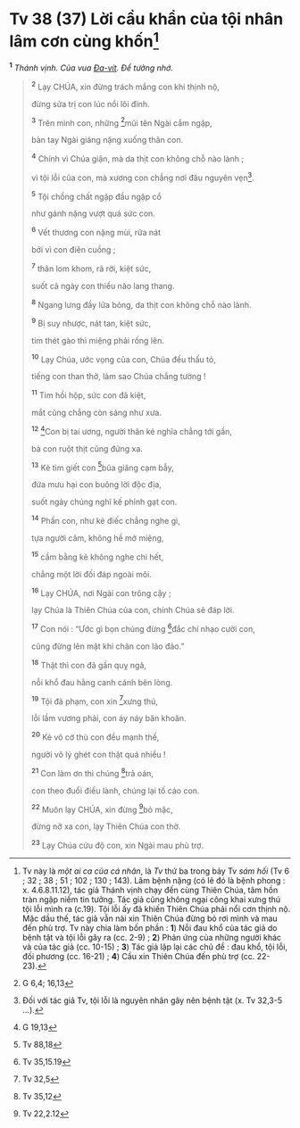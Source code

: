 # Tv 38 (37) Lời cầu khẩn của tội nhân lâm cơn cùng khốn[^1-c476c5af-ddad-4655-9e27-f9ed2f0785f6]
<sup><b>1</b></sup> *Thánh vịnh. Của vua [Đa-vít](). Để tưởng nhớ.*

> <sup><b>2</b></sup> Lạy CHÚA, xin đừng trách mắng con khi thịnh nộ,
>
> đừng sửa trị con lúc nổi lôi đình.
>
> <sup><b>3</b></sup> Trên mình con, những [^1@-c476c5af-ddad-4655-9e27-f9ed2f0785f6]mũi tên Ngài cắm ngập,
>
> bàn tay Ngài giáng nặng xuống thân con.
>
> <sup><b>4</b></sup> Chính vì Chúa giận, mà da thịt con không chỗ nào lành ;
>
> vì tội lỗi của con, mà xương con chẳng nơi đâu nguyên vẹn[^2-c476c5af-ddad-4655-9e27-f9ed2f0785f6].
>
> <sup><b>5</b></sup> Tội chồng chất ngập đầu ngập cổ
>
> như gánh nặng vượt quá sức con.
>
> <sup><b>6</b></sup> Vết thương con nặng mùi, rữa nát
>
> bởi vì con điên cuồng ;
>
> <sup><b>7</b></sup> thân lom khom, rã rời, kiệt sức,
>
> suốt cả ngày con thiểu não lang thang.
>
> <sup><b>8</b></sup> Ngang lưng đầy lửa bỏng, da thịt con không chỗ nào lành.
>
> <sup><b>9</b></sup> Bị suy nhược, nát tan, kiệt sức,
>
> tim thét gào thì miệng phải rống lên.
>
> <sup><b>10</b></sup> Lạy Chúa, ước vọng của con, Chúa đều thấu tỏ,
>
> tiếng con than thở, làm sao Chúa chẳng tường !
>
> <sup><b>11</b></sup> Tim hồi hộp, sức con đã kiệt,
>
> mắt cũng chẳng còn sáng như xưa.
>
> <sup><b>12</b></sup> [^2@-c476c5af-ddad-4655-9e27-f9ed2f0785f6]Con bị tai ương, người thân kẻ nghĩa chẳng tới gần,
>
> bà con ruột thịt cũng đứng xa.
>
> <sup><b>13</b></sup> Kẻ tìm giết con [^3@-c476c5af-ddad-4655-9e27-f9ed2f0785f6]bủa giăng cạm bẫy,
>
> đứa mưu hại con buông lời độc địa,
>
> suốt ngày chúng nghĩ kế phỉnh gạt con.
>
> <sup><b>14</b></sup> Phần con, như kẻ điếc chẳng nghe gì,
>
> tựa người câm, không hề mở miệng,
>
> <sup><b>15</b></sup> cầm bằng kẻ không nghe chi hết,
>
> chẳng một lời đối đáp ngoài môi.
>
> <sup><b>16</b></sup> Lạy CHÚA, nơi Ngài con trông cậy ;
>
> lạy Chúa là Thiên Chúa của con, chính Chúa sẽ đáp lời.
>
> <sup><b>17</b></sup> Con nói : “Ước gì bọn chúng đừng [^4@-c476c5af-ddad-4655-9e27-f9ed2f0785f6]đắc chí nhạo cười con,
>
> cũng đừng lên mặt khi chân con lảo đảo.”
>
> <sup><b>18</b></sup> Thật thì con đã gần quỵ ngã,
>
> nỗi khổ đau hằng canh cánh bên lòng.
>
> <sup><b>19</b></sup> Tội đã phạm, con xin [^5@-c476c5af-ddad-4655-9e27-f9ed2f0785f6]xưng thú,
>
> lỗi lầm vương phải, con áy náy băn khoăn.
>
> <sup><b>20</b></sup> Kẻ vô cớ thù con đều mạnh thế,
>
> người vô lý ghét con thật quá nhiều !
>
> <sup><b>21</b></sup> Con làm ơn thì chúng [^6@-c476c5af-ddad-4655-9e27-f9ed2f0785f6]trả oán,
>
> con theo đuổi điều lành, chúng lại tố cáo con.
>
> <sup><b>22</b></sup> Muôn lạy CHÚA, xin đừng [^7@-c476c5af-ddad-4655-9e27-f9ed2f0785f6]bỏ mặc,
>
> đừng nỡ xa con, lạy Thiên Chúa con thờ.
>
> <sup><b>23</b></sup> Lạy Chúa cứu độ con, xin Ngài mau phù trợ.

[^1-c476c5af-ddad-4655-9e27-f9ed2f0785f6]: Tv này là *một ai ca của cá nhân*, là *Tv* thứ ba trong bảy Tv *sám hối* (Tv 6 ; 32 ; 38 ; 51 ; 102 ; 130 ; 143). Lâm bệnh nặng (có lẽ đó là bệnh phong : x. 4.6.8.11.12), tác giả Thánh vịnh chạy đến cùng Thiên Chúa, tâm hồn tràn ngập niềm tin tưởng. Tác giả cũng không ngại công khai xưng thú tội lỗi mình ra (c.19). Tội lỗi ấy đã khiến Thiên Chúa phải nổi cơn thịnh nộ. Mặc dầu thế, tác giả vẫn nài xin Thiên Chúa đừng bỏ rơi mình và mau đến phù trợ. Tv này chia làm bốn phần : **1**) Nỗi đau khổ của tác giả do bệnh tật và tội lỗi gây ra (cc. 2-9) ; **2**) Phản ứng của những người khác và của tác giả (cc. 10-15) ; **3**) Tác giả lặp lại các chủ đề : đau khổ, tội lỗi, đối phương (cc. 16-21) ; **4**) Cầu xin Thiên Chúa đến phù trợ (cc. 22-23).
[^2-c476c5af-ddad-4655-9e27-f9ed2f0785f6]: Đối với tác giả Tv, tội lỗi là nguyên nhân gây nên bệnh tật (x. Tv 32,3-5 ...).
[^1@-c476c5af-ddad-4655-9e27-f9ed2f0785f6]: G 6,4; 16,13
[^2@-c476c5af-ddad-4655-9e27-f9ed2f0785f6]: G 19,13
[^3@-c476c5af-ddad-4655-9e27-f9ed2f0785f6]: Tv 88,18
[^4@-c476c5af-ddad-4655-9e27-f9ed2f0785f6]: Tv 35,15.19
[^5@-c476c5af-ddad-4655-9e27-f9ed2f0785f6]: Tv 32,5
[^6@-c476c5af-ddad-4655-9e27-f9ed2f0785f6]: Tv 35,12
[^7@-c476c5af-ddad-4655-9e27-f9ed2f0785f6]: Tv 22,2.12